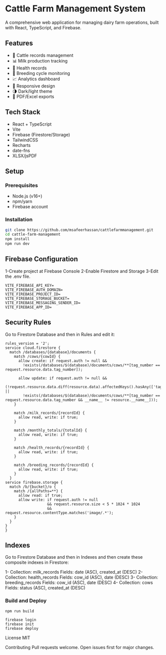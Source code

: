 # Cattle Farm Management System

A comprehensive web application for managing dairy farm operations, built with React, TypeScript, and Firebase.

## Features

- 🐄 Cattle records management
- 📊 Milk production tracking
- 🏥 Health records 
- 🔄 Breeding cycle monitoring
- 📈 Analytics dashboard
- 📱 Responsive design
- 🌗 Dark/light theme
- 📑 PDF/Excel exports

## Tech Stack

- React + TypeScript
- Vite
- Firebase (Firestore/Storage)
- TailwindCSS
- Recharts
- date-fns
- XLSX/jsPDF

## Setup

### Prerequisites

- Node.js (v16+)
- npm/yarn
- Firebase account

### Installation

```bash
git clone https://github.com/msafeerhassan/cattlefarmmanagement.git
cd cattle-farm-management
npm install
npm run dev
```

## Firebase Configuration
1-Create project at Firebase Console
2-Enable Firestore and Storage
3-Edit the .env file.

```
VITE_FIREBASE_API_KEY=
VITE_FIREBASE_AUTH_DOMAIN=
VITE_FIREBASE_PROJECT_ID=
VITE_FIREBASE_STORAGE_BUCKET=
VITE_FIREBASE_MESSAGING_SENDER_ID=
VITE_FIREBASE_APP_ID=
```

## Security Rules

Go to Firestore Database and then in Rules and edit it:

```
rules_version = '2';
service cloud.firestore {
  match /databases/{database}/documents {
    match /cows/{cowId} {
      allow create: if request.auth != null && 
        !exists(/databases/$(database)/documents/cows/**[tag_number == request.resource.data.tag_number]);
      
      allow update: if request.auth != null && 
        (!request.resource.data.diff(resource.data).affectedKeys().hasAny(['tag_number']) ||
        !exists(/databases/$(database)/documents/cows/**[tag_number == request.resource.data.tag_number && __name__ != resource.__name__]));
    }
    
    match /milk_records/{recordId} {
      allow read, write: if true;
    }
    
    match /monthly_totals/{totalId} {
      allow read, write: if true;
    }
    
    match /health_records/{recordId} {
      allow read, write: if true;
    }
    
    match /breeding_records/{recordId} {
      allow read, write: if true;
    }
  }
service firebase.storage {
  match /b/{bucket}/o {
    match /{allPaths=**} {
      allow read: if true;
      allow write: if request.auth != null 
                   && request.resource.size < 5 * 1024 * 1024
                   && request.resource.contentType.matches('image/.*');
    }
  }
}
}
```

## Indexes

Go to Firestore Database and then in Indexes and then create these composite indexes in Firestore:

1- Collection: milk_records
        Fields: date (ASC), created_at (DESC)
2- Collection: health_records
        Fields: cow_id (ASC), date (DESC)
3- Collection: breeding_records
        Fields: cow_id (ASC), date (DESC)
4- Collection: cows
        Fields: status (ASC), created_at (DESC)

### Build and Deploy
```
npm run build
```
```
firebase login
firebase init
firebase deploy
```

License
MIT

Contributing
Pull requests welcome. Open issues first for major changes. 
